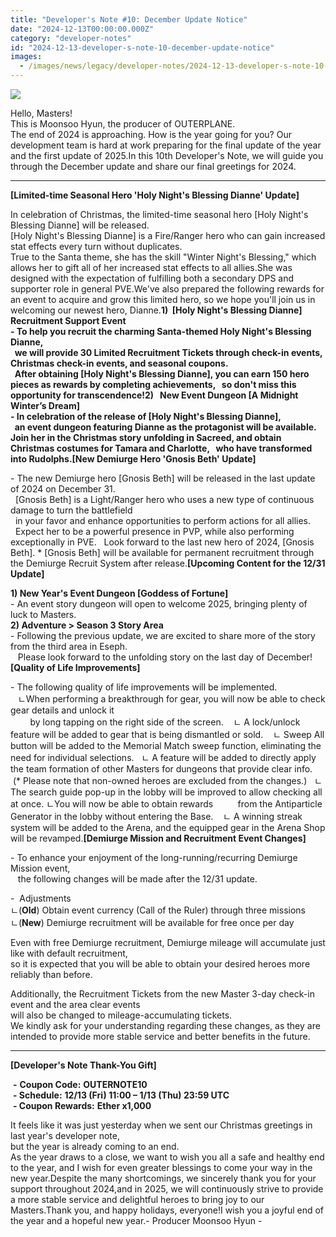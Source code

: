 ```yaml
---
title: "Developer's Note #10: December Update Notice"
date: "2024-12-13T00:00:00.000Z"
category: "developer-notes"
id: "2024-12-13-developer-s-note-10-december-update-notice"
images:
  - /images/news/legacy/developer-notes/2024-12-13-developer-s-note-10-december-update-notice/b0e0a5a2c84d4ca3a0d81c1f385e6e88.webp
---
```


![](/images/news/legacy/developer-notes/2024-12-13-developer-s-note-10-december-update-notice/b0e0a5a2c84d4ca3a0d81c1f385e6e88.webp)  
  

Hello, Masters!  
This is Moonsoo Hyun, the producer of OUTERPLANE.  
The end of 2024 is approaching. How is the year going for you? Our development team is hard at work preparing for the final update of the year and the first update of 2025.In this 10th Developer's Note, we will guide you through the December update and share our final greetings for 2024.

* * *

**\[Limited-time Seasonal Hero 'Holy Night's Blessing Dianne' Update\]**

In celebration of Christmas, the limited-time seasonal hero \[Holy Night's Blessing Dianne\] will be released.  
\[Holy Night's Blessing Dianne\] is a Fire/Ranger hero who can gain increased stat effects every turn without duplicates.  
True to the Santa theme, she has the skill "Winter Night's Blessing," which allows her to gift all of her increased stat effects to all allies.She was designed with the expectation of fulfilling both a secondary DPS and supporter role in general PVE.We've also prepared the following rewards for an event to acquire and grow this limited hero, so we hope you'll join us in welcoming our newest hero, Dianne.**1)  \[Holy Night's Blessing Dianne\] Recruitment Support Event  
**\- To help you recruit the charming Santa-themed Holy Night's Blessing Dianne,  
  we will provide 30 Limited Recruitment Tickets through check-in events, Christmas check-in events, and seasonal coupons.  
  After obtaining \[Holy Night's Blessing Dianne\], you can earn 150 hero pieces as rewards by completing achievements,   so don't miss this opportunity for transcendence!**2)   New Event Dungeon \[A Midnight Winter’s Dream\]**  
\- In celebration of the release of \[Holy Night's Blessing Dianne\],  
  an event dungeon featuring Dianne as the protagonist will be available.   Join her in the Christmas story unfolding in Sacreed, and obtain Christmas costumes for Tamara and Charlotte,   who have transformed into Rudolphs.**\[New Demiurge Hero 'Gnosis Beth' Update\]**

\- The new Demiurge hero \[Gnosis Beth\] will be released in the last update of 2024 on December 31.  
  \[Gnosis Beth\] is a Light/Ranger hero who uses a new type of continuous damage to turn the battlefield  
  in your favor and enhance opportunities to perform actions for all allies.   Expect her to be a powerful presence in PVP, while also performing exceptionally in PVE.   Look forward to the last new hero of 2024, \[Gnosis Beth\]. \* \[Gnosis Beth\] will be available for permanent recruitment through the Demiurge Recruit System after release.**\[Upcoming Content for the 12/31 Update\]**

**1) New Year's Event Dungeon \[Goddess of Fortune\]**  
\- An event story dungeon will open to welcome 2025, bringing plenty of luck to Masters.  
**2) Adventure > Season 3 Story Area**  
\- Following the previous update, we are excited to share more of the story from the third area in Eseph.  
   Please look forward to the unfolding story on the last day of December!**\[Quality of Life Improvements\]**

\- The following quality of life improvements will be implemented.  
   ㄴWhen performing a breakthrough for gear, you will now be able to check gear details and unlock it  
        by long tapping on the right side of the screen.    ㄴ A lock/unlock feature will be added to gear that is being dismantled or sold.    ㄴ Sweep All button will be added to the Memorial Match sweep function, eliminating the need for individual selections.   ㄴ A feature will be added to directly apply the team formation of other Masters for dungeons that provide clear info.    (\* Please note that non-owned heroes are excluded from the changes.)   ㄴ The search guide pop-up in the lobby will be improved to allow checking all at once. ㄴYou will now be able to obtain rewards          from the Antiparticle Generator in the lobby without entering the Base.    ㄴ A winning streak system will be added to the Arena, and the equipped gear in the Arena Shop will be revamped.**\[Demiurge Mission and Recruitment Event Changes\]**

\- To enhance your enjoyment of the long-running/recurring Demiurge Mission event,  
   the following changes will be made after the 12/31 update.

\-  Adjustments  
ㄴ(**Old**) Obtain event currency (Call of the Ruler) through three missions  
ㄴ(**New**) Demiurge recruitment will be available for free once per day

Even with free Demiurge recruitment, Demiurge mileage will accumulate just like with default recruitment,  
so it is expected that you will be able to obtain your desired heroes more reliably than before.

Additionally, the Recruitment Tickets from the new Master 3-day check-in event and the area clear events  
will also be changed to mileage-accumulating tickets.  
We kindly ask for your understanding regarding these changes, as they are intended to provide more stable service and better benefits in the future.    

* * *

**\[Developer's Note Thank-You Gift\]**

 **-** **Coupon Code:** **OUTERNOTE10**  
 **- Schedule:** **12/13 (Fri) 11:00 – 1/13 (Thu) 23:59 UTC**  
 **- Coupon Rewards:** **Ether x1,000**

It feels like it was just yesterday when we sent our Christmas greetings in last year's developer note,  
but the year is already coming to an end.  
As the year draws to a close, we want to wish you all a safe and healthy end to the year, and I wish for even greater blessings to come your way in the new year.Despite the many shortcomings, we sincerely thank you for your support throughout 2024,and in 2025, we will continuously strive to provide a more stable service and delightful heroes to bring joy to our Masters.Thank you, and happy holidays, everyone!I wish you a joyful end of the year and a hopeful new year.- Producer Moonsoo Hyun -

